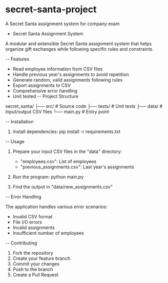 # secret-santa-project
A Secret Santa assignment system for company exam

- Secret Santa Assignment System

A modular and extensible Secret Santa assignment system that helps organize gift exchanges while following specific rules and constraints.

-- Features

- Read employee information from CSV files
- Handle previous year's assignments to avoid repetition
- Generate random, valid assignments following rules
- Export assignments to CSV
- Comprehensive error handling
- Unit tested
-- Project Structure


secret_santa/
├── src/              # Source code
├── tests/            # Unit tests
├── data/             # Input/output CSV files
└── main.py          # Entry point

-- Installation

1. Install dependencies:
pip install -r requirements.txt

-- Usage

1. Prepare your input CSV files in the "data" directory:
   - "employees.csv": List of employees
   - "previous_assignments.csv": Last year's assignments

2. Run the program:
python main.py

3. Find the output in "data/new_assignments.csv"

-- Error Handling

The application handles various error scenarios:
- Invalid CSV format
- File I/O errors
- Invalid assignments
- Insufficient number of employees

-- Contributing

1. Fork the repository
2. Create your feature branch
3. Commit your changes
4. Push to the branch
5. Create a Pull Request
